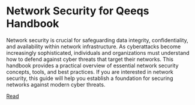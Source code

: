# Network Security for Qeeqs Handbook

Network security is crucial for safeguarding data integrity, confidentiality, and availability within network infrastructure. As cyberattacks become increasingly sophisticated, individuals and organizations must understand how to defend against cyber threats that target their networks. This handbook provides a practical overview of essential network security concepts, tools, and best practices. If you are interested in network security, this guide will help you establish a foundation for securing networks against modern cyber threats.

[Read](https://qeeqbox.github.io/network-security-for-qeeqs)
